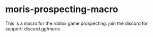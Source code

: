 # moris-prospecting-macro
This is a macro for the roblox game prospecting.
join the discord for support: discord.gg/moris
